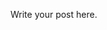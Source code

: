 <!--
.. title: Fisrt post test
.. slug: fisrt-post-test
.. date: 2019-07-19 15:54:10 UTC-05:00
.. tags: 
.. category: 
.. link: 
.. description: 
.. type: text
-->

Write your post here.
